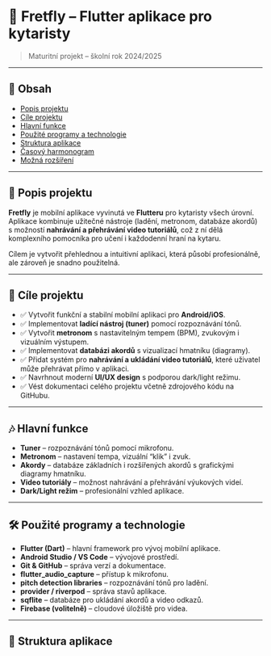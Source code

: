 # 🎸 Fretfly – Flutter aplikace pro kytaristy

> Maturitní projekt – školní rok 2024/2025

---

## 📑 Obsah
- [Popis projektu](#-popis-projektu)
- [Cíle projektu](#-cíle-projektu)
- [Hlavní funkce](#-hlavní-funkce)
- [Použité programy a technologie](#-použité-programy-a-technologie)
- [Struktura aplikace](#-struktura-aplikace)
- [Časový harmonogram](#-časový-harmonogram)
- [Možná rozšíření](#-možná-rozšíření)

---

## 📝 Popis projektu
**Fretfly** je mobilní aplikace vyvinutá ve **Flutteru** pro kytaristy všech úrovní.  
Aplikace kombinuje užitečné nástroje (ladění, metronom, databáze akordů) s možností **nahrávání a přehrávání video tutoriálů**, což z ní dělá komplexního pomocníka pro učení i každodenní hraní na kytaru.  

Cílem je vytvořit přehlednou a intuitivní aplikaci, která působí profesionálně, ale zároveň je snadno použitelná.

---

## 🎯 Cíle projektu
- ✅ Vytvořit funkční a stabilní mobilní aplikaci pro **Android/iOS**.  
- ✅ Implementovat **ladící nástroj (tuner)** pomocí rozpoznávání tónů.  
- ✅ Vytvořit **metronom** s nastavitelným tempem (BPM), zvukovým i vizuálním výstupem.  
- ✅ Implementovat **databázi akordů** s vizualizací hmatníku (diagramy).  
- ✅ Přidat systém pro **nahrávání a ukládání video tutoriálů**, které uživatel může přehrávat přímo v aplikaci.  
- ✅ Navrhnout moderní **UI/UX design** s podporou dark/light režimu.  
- ✅ Vést dokumentaci celého projektu včetně zdrojového kódu na GitHubu.  

---

## 🎶 Hlavní funkce
- **Tuner** – rozpoznávání tónů pomocí mikrofonu.  
- **Metronom** – nastavení tempa, vizuální “klik” i zvuk.  
- **Akordy** – databáze základních i rozšířených akordů s grafickými diagramy hmatníku.  
- **Video tutoriály** – možnost nahrávání a přehrávání výukových videí.  
- **Dark/Light režim** – profesionální vzhled aplikace.  

---

## 🛠 Použité programy a technologie
- **Flutter (Dart)** – hlavní framework pro vývoj mobilní aplikace.  
- **Android Studio / VS Code** – vývojové prostředí.  
- **Git & GitHub** – správa verzí a dokumentace.  
- **flutter_audio_capture** – přístup k mikrofonu.  
- **pitch detection libraries** – rozpoznávání tónů pro ladění.  
- **provider / riverpod** – správa stavů aplikace.  
- **sqflite** – databáze pro ukládání akordů a video odkazů.  
- **Firebase (volitelně)** – cloudové úložiště pro videa.  

---

## 📂 Struktura aplikace
